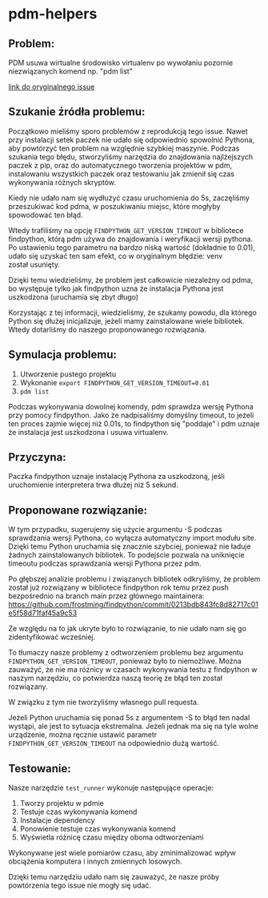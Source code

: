 # pdm-helpers

## Problem:

PDM usuwa wirtualne środowisko virtualenv po wywołaniu pozornie niezwiązanych komend np. "pdm list"

[link do oryginalnego issue](https://github.com/pdm-project/pdm/issues/1701)

## Szukanie źródła problemu:

Początkowo mieliśmy sporo problemów z reprodukcją tego issue. Nawet przy instalacji setek paczek nie udało się odpowiednio spowolnić Pythona, aby powtórzyć ten problem na względnie szybkiej maszynie.
Podczas szukania tego błędu, stworzyliśmy narzędzia do znajdowania najlżejszych paczek z pip, oraz do automatycznego tworzenia projektów w pdm, instalowaniu wszystkich paczek oraz testowaniu jak zmienił się czas wykonywania różnych skryptów.

Kiedy nie udało nam się wydłużyć czasu uruchomienia do 5s, zaczęliśmy przeszukiwać kod pdma, w poszukiwaniu miejsc, które mogłyby spowodować ten błąd.

Wtedy trafiliśmy na opcję `FINDPYTHON_GET_VERSION_TIMEOUT` w bibliotece findpython, którą pdm używa do znajdowania i weryfikacji wersji pythona. Po ustawieniu tego parametru na bardzo niską wartość (dokładnie to 0.01), udało się uzyskać ten sam efekt, co w oryginalnym błędzie: venv został usunięty.

Dzięki temu wiedzieliśmy, że problem jest całkowicie niezależny od pdma, bo występuje tylko jak findpython uzna że instalacja Pythona jest uszkodzona (uruchamia się zbyt długo)

Korzystając z tej informacji, wiedzieliśmy, że szukamy powodu, dla którego Python się dłużej inicjalizuje, jeżeli mamy zainstalowane wiele bibliotek. Wtedy dotarliśmy do naszego proponowanego rozwiązania.

## Symulacja problemu:

1. Utworzenie pustego projektu
2. Wykonanie `export FINDPYTHON_GET_VERSION_TIMEOUT=0.01`
3. `pdm list`

Podczas wykonywania dowolnej komendy, pdm sprawdza wersję Pythona przy pomocy findpython. Jako że nadpisaliśmy domyślny timeout, to jeżeli ten proces zajmie więcej niż 0.01s, to findpython się "poddaje" i pdm uznaje że instalacja jest uszkodzona i usuwa virtualenv.

## Przyczyna:

Paczka findpython uznaje instalację Pythona za uszkodzoną, jeśli uruchomienie interpretera trwa dłużej niż 5 sekund.

## Proponowane rozwiązanie:

W tym przypadku, sugerujemy się użycie argumentu -S podczas sprawdzania wersji Pythona, co wyłącza automatyczny import modułu site.
Dzięki temu Python uruchamia się znacznie szybciej, ponieważ nie ładuje żadnych zainstalowanych bibliotek.
To podejście pozwala na uniknięcie timeoutu podczas sprawdzania wersji Pythona przez pdm.

Po głębszej analizie problemu i związanych bibliotek odkryliśmy, że problem został już rozwiązany w bibliotece findpython rok temu przez push bezpośrednio na branch main przez głównego maintainera:
https://github.com/frostming/findpython/commit/0213bdb843fc8d82717c01e5f58d71faf45a9c53

Ze względu na to jak ukryte było to rozwiązanie, to nie udało nam się go zidentyfikować wcześniej.

To tłumaczy nasze problemy z odtworzeniem problemu bez argumentu `FINDPYTHON_GET_VERSION_TIMEOUT`, ponieważ było to niemożliwe. Można zauważyć, że nie ma różnicy w czasach wykonywania testu z findpython w naszym narzędziu, co potwierdza naszą teorię że błąd ten został rozwiązany.

W związku z tym nie tworzyliśmy własnego pull requesta.

Jeżeli Python uruchamia się ponad 5s z argumentem -S to błąd ten nadal wystąpi, ale jest to sytuacja ekstremalna.
Jeżeli jednak ma się na tyle wolne urządzenie, można ręcznie ustawić parametr `FINDPYTHON_GET_VERSION_TIMEOUT` na odpowiednio dużą wartość.

## Testowanie:

Nasze narzędzie `test_runner` wykonuje następujące operacje:

1. Tworzy projektu w pdmie
2. Testuje czas wykonywania komend
3. Instalacje dependency
4. Ponowienie testuje czas wykonywania komend
5. Wyświetla różnicę czasu między oboma odtworzeniami

Wykonywane jest wiele pomiarów czasu, aby zminimalizować wpływ obciążenia komputera i innych zmiennych losowych.

Dzięki temu narzędziu udało nam się zauważyć, że nasze próby powtórzenia tego issue nie mogły się udać.

